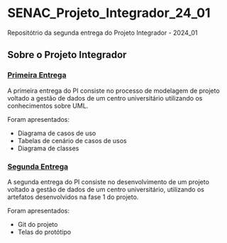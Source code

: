 # SENAC_Projeto_Integrador_24_01
Repositótrio da segunda entrega do Projeto Integrador - 2024_01

## Sobre o Projeto Integrador


### [Primeira Entrega](https://github.com/albuquerquemm/SENAC_Projeto_Integrador_24_01/blob/main/Primeira%20Entrega.md)
A primeira entrega do PI consiste no processo de modelagem de projeto voltado a gestão de dados de um centro universitário utilizando os conhecimentos sobre UML.

Foram apresentados:
* Diagrama de casos de uso
* Tabelas de cenário de casos de usos
* Diagrama de classes

### [Segunda Entrega](https://github.com/albuquerquemm/SENAC_Projeto_Integrador_24_01/blob/main/Segunda%20Entrega.md)
A segunda entrega do PI consiste no desenvolvimento de um projeto voltado a gestão de dados de um centro universitário, utilizando os artefatos desenvolvidos na fase 1 do projeto.

Foram apresentados:
* Git do projeto
* Telas do protótipo
